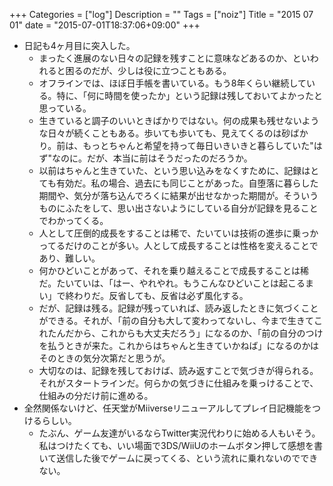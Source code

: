 +++
Categories = ["log"]
Description = ""
Tags = ["noiz"]
Title = "2015 07 01"
date = "2015-07-01T18:37:06+09:00"
+++

* 日記も4ヶ月目に突入した。
	* まったく進展のない日々の記録を残すことに意味などあるのか、といわれると困るのだが、少しは役に立つこともある。
	* オフラインでは、ほぼ日手帳を書いている。もう8年くらい継続している。特に、「何に時間を使ったか」という記録は残しておいてよかったと思っている。
	* 生きていると調子のいいときばかりではない。何の成果も残せないような日々が続くこともある。歩いても歩いても、見えてくるのは砂ばかり。前は、もっとちゃんと希望を持って毎日いきいきと暮らしていた"はず"なのに。だが、本当に前はそうだったのだろうか。
	* 以前はちゃんと生きていた、という思い込みをなくすために、記録はとても有効だ。私の場合、過去にも同じことがあった。自堕落に暮らした期間や、気分が落ち込んでろくに結果が出せなかった期間が。そういうものにふたをして、思い出さないようにしている自分が記録を見ることでわかってくる。
	* 人として圧倒的成長をすることは稀で、たいていは技術の進歩に乗っかってるだけのことが多い。人として成長することは性格を変えることであり、難しい。
	* 何かひどいことがあって、それを乗り越えることで成長することは稀だ。たいていは、「はー、やれやれ。もうこんなひどいことは起こるまい」で終わりだ。反省しても、反省は必ず風化する。
	* だが、記録は残る。記録が残っていれば、読み返したときに気づくことができる。それが、「前の自分も大して変わってないし、今まで生きてこれたんだから、これからも大丈夫だろう」になるのか、「前の自分のつけを払うときが来た。これからはちゃんと生きていかねば」になるのかはそのときの気分次第だと思うが。
	* 大切なのは、記録を残しておけば、読み返すことで気づきが得られる。それがスタートラインだ。何らかの気づきに仕組みを乗っけることで、仕組みの分だけ前に進める。
* 全然関係ないけど、任天堂がMiiverseリニューアルしてプレイ日記機能をつけるらしい。
	* たぶん、ゲーム友達がいるならTwitter実況代わりに始める人もいそう。私はつけたくても、いい場面で3DS/WiiUのホームボタン押して感想を書いて送信した後でゲームに戻ってくる、という流れに乗れないのでできない。
